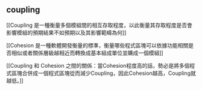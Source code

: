## coupling 

[[Coupling 是一種衡量多個模組間的相互存取程度，以此衡量其存取程度是否會影響模組的預期結果不如預期以及其影響範疇為何]]

[[Cohesion 是一種軟體開發衡量的標準，衡量哪些程式區塊可以依據功能相關是否相似或者關係層級越相近而轉換成基本組成單位並購成一個模組]]

[[Coupling 和 Cohesion 之間的關係：當Cohesion程度高的話，勢必是將多個程式區塊合併成一個程式區塊從而減少Coupling，因此Cohesion越高，Coupling就越低。]]

